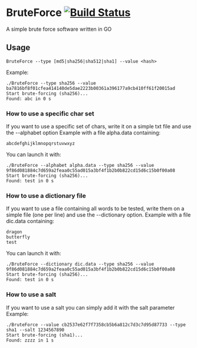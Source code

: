 # BruteForce [![Build Status](https://travis-ci.org/ngirot/BruteForce.svg?branch=master)](https://travis-ci.org/ngirot/BruteForce)
A simple brute force software written in GO

## Usage

```
BruteForce --type [md5|sha256|sha512|sha1] --value <hash>
```

Example: 
```
./BruteForce --type sha256 --value ba7816bf8f01cfea414140de5dae2223b00361a396177a9cb410ff61f20015ad
Start brute-forcing (sha256)...
Found: abc in 0 s
```

### How to use a specific char set 
If you want to use a specific set of chars, write it on a simple txt file and use the --alphabet option
Example with a file alpha.data containing:
```
abcdefghijklmnopqrstuvwxyz
```

You can launch it with:
```
./BruteForce --alphabet alpha.data --type sha256 --value 9f86d081884c7d659a2feaa0c55ad015a3bf4f1b2b0b822cd15d6c15b0f00a08
Start brute-forcing (sha256)...
Found: test in 0 s
```

### How to use a dictionary file
If you want to use a file containing all words to be tested, write them on a simple file (one per line) and use the --dictionary option.
Example with a file dic.data containing:

```
dragon
butterfly
test
```

You can launch it with:
```
./BruteForce --dictionary dic.data --type sha256 --value 9f86d081884c7d659a2feaa0c55ad015a3bf4f1b2b0b822cd15d6c15b0f00a08
Start brute-forcing (sha256)...
Found: test in 0 s
```

### How to use a salt
If you want to use a salt you can simply add it with the salt parameter
Example:
```
./BruteForce --value cb2537e62f7f7358cb5b6a812c7d3c7d95d87733 --type sha1 --salt 1234567890
Start brute-forcing (sha1)...
Found: zzzz in 1 s


```